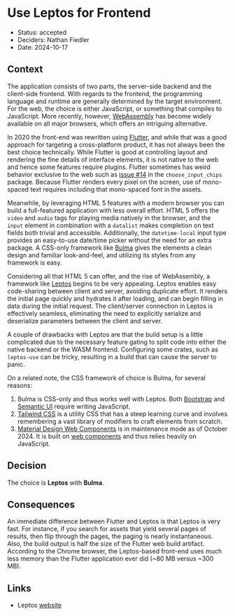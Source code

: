 # Use Leptos for Frontend

* Status: accepted
* Deciders: Nathan Fiedler
* Date: 2024-10-17

## Context

The application consists of two parts, the server-side backend and the client-side frontend. With regards to the frontend, the programming language and runtime are generally determined by the target environment. For the web, the choice is either JavaScript, or something that compiles to JavaScript. More recently, however, [WebAssembly](https://webassembly.org) has become widely available on all major browsers, which offers an intriguing alternative.

In 2020 the front-end was rewritten using [Flutter](https://flutter.dev), and while that was a good approach for targeting a cross-platform product, it has not always been the best choice technically. While Flutter is good at controlling layout and rendering the fine details of interface elements, it is not native to the web and hence some features require plugins. Flutter sometimes has weird behavior exclusive to the web such as [issue #14](https://github.com/nlfiedler/choose_input_chips/issues/14) in the `choose_input_chips` package. Because Flutter renders every pixel on the screen, use of mono-spaced text requires including that mono-spaced font in the assets.

Meanwhile, by leveraging HTML 5 features with a modern browser you can build a full-featured application with less overall effort. HTML 5 offers the `video` and `audio` tags for playing media natively in the browser, and the `input` element in combination with a `datalist` makes completion on text fields both trivial and accessible. Additionally, the `datetime-local` input type provides an easy-to-use date/time picker without the need for an extra package. A CSS-only framework like [Bulma](https://bulma.io) gives the elements a clean design and familiar look-and-feel, and utilizing its styles from any framework is easy.

Considering all that HTML 5 can offer, and the rise of WebAssembly, a framework like [Leptos](https://leptos.dev) begins to be very appealing. Leptos enables easy code-sharing between client and server, avoiding duplicate effort. It renders the initial page quickly and hydrates it after loading, and can begin filling in data during the initial request. The client/server connection in Leptos is effectively seamless, eliminating the need to explicitly serialize and deserialize parameters between the client and server.

A couple of drawbacks with Leptos are that the build setup is a little complicated due to the necessary feature gating to split code into either the native backend or the WASM frontend. Configuring some crates, such as `leptos-use` can be tricky, resulting in a build that can cause the server to panic.

On a related note, the CSS framework of choice is Bulma, for several reasons:

1. Bulma is CSS-only and thus works well with Leptos. Both [Bootstrap](https://getbootstrap.com) and [Semantic UI](https://semantic-ui.com) require writing JavaScript.
1. [Tailwind CSS](https://tailwindcss.com) is a utility CSS that has a steep learning curve and involves remembering a vast library of modifiers to craft elements from scratch.
1. [Material Design Web Components](https://github.com/material-components/material-web) is in maintenance mode as of October 2024. It is built on [web components](https://developer.mozilla.org/en-US/docs/Web/API/Web_components) and thus relies heavily on JavaScript.

## Decision

The choice is **Leptos** with **Bulma**.

## Consequences

An immediate difference between Flutter and Leptos is that Leptos is very fast. For instance, if you search for assets that yield several pages of results, then flip through the pages, the paging is nearly instantaneous. Also, the build output is half the size of the Flutter web build artifact. According to the Chrome browser, the Leptos-based front-end uses much less memory than the Flutter application ever did (~80 MB versus ~300 MB).

## Links

* Leptos [website](https://leptos.dev)
